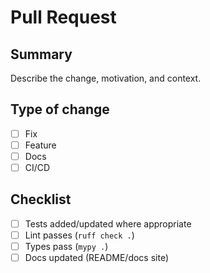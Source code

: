 # Pull Request

## Summary

Describe the change, motivation, and context.

## Type of change

- [ ] Fix
- [ ] Feature
- [ ] Docs
- [ ] CI/CD

## Checklist

- [ ] Tests added/updated where appropriate
- [ ] Lint passes (`ruff check .`)
- [ ] Types pass (`mypy .`)
- [ ] Docs updated (README/docs site)
